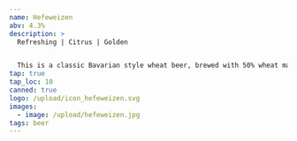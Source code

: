 ```yaml
---
name: Hefeweizen
abv: 4.3%
description: >
  Refreshing | Citrus | Golden


  This is a classic Bavarian style wheat beer, brewed with 50% wheat malt and single decocted. It's perfect for hot summer days with its refreshing taste and citrus notes. 
tap: true
tap_loc: 10
canned: true
logo: /upload/icon_hefeweizen.svg
images:
  - image: /upload/hefeweizen.jpg
tags: beer
---
```


